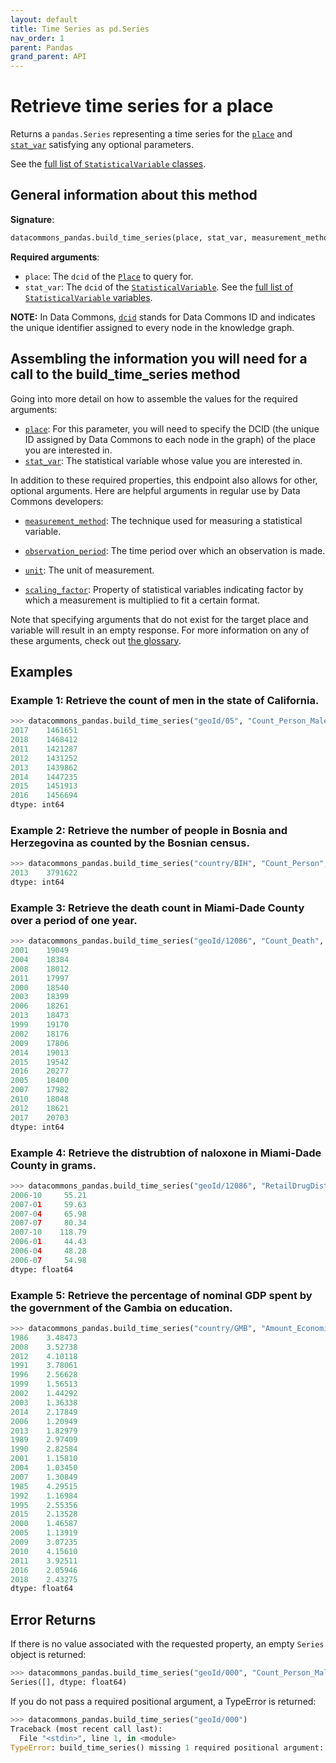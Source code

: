 ```yaml
---
layout: default
title: Time Series as pd.Series
nav_order: 1
parent: Pandas
grand_parent: API
---
```


# Retrieve time series for a place

Returns a `pandas.Series` representing a time series for the [`place`](https://datacommons.org/browser/Place) and
[`stat_var`](https://datacommons.org/browser/StatisticalVariable) satisfying any optional parameters.

See the [full list of `StatisticalVariable` classes](/statistical_variables.html).

## General information about this method

**Signature**: 
```python
datacommons_pandas.build_time_series(place, stat_var, measurement_method=None,observation_period=None, unit=None, scaling_factor=None)
```

**Required arguments**:

* `place`: The `dcid` of the [`Place`](https://datacommons.org/browser/Place) to query for.
* `stat_var`: The `dcid` of the [`StatisticalVariable`](https://datacommons.org/browser/StatisticalVariable). See the [full list of `StatisticalVariable` variables](/statistical_variables.html).

**NOTE:** In Data Commons, [`dcid`](/glossary.html) stands for Data Commons ID and indicates the unique identifier assigned to every node in the knowledge graph.

## Assembling the information you will need for a call to the build_time_series method

Going into more detail on how to assemble the values for the required arguments:

- [`place`](/glossary.html): For this parameter, you will need to specify the DCID (the unique ID assigned by Data Commons to each node in the graph) of the place you are interested in.
- [`stat_var`](/glossary.html): The statistical variable whose value you are interested in.

In addition to these required properties, this endpoint also allows for other, optional arguments. Here are helpful arguments in regular use by Data Commons developers:

- [`measurement_method`](/glossary.html): The technique used for measuring a statistical variable.

- [`observation_period`](/glossary.html): The time period over which an observation is made.

- [`unit`](/glossary.html): The unit of measurement.

- [`scaling_factor`](/glossary.html): Property of statistical variables indicating factor by which a measurement is multiplied to fit a certain format.

Note that specifying arguments that do not exist for the target place and variable will result in an empty response. For more information on any of these arguments, check out [the glossary](/glossary.html).

## Examples

### Example 1: Retrieve the count of men in the state of California.

```python
>>> datacommons_pandas.build_time_series("geoId/05", "Count_Person_Male")
2017    1461651
2018    1468412
2011    1421287
2012    1431252
2013    1439862
2014    1447235
2015    1451913
2016    1456694
dtype: int64
```

### Example 2: Retrieve the number of people in Bosnia and Herzegovina as counted by the Bosnian census.

```python
>>> datacommons_pandas.build_time_series("country/BIH", "Count_Person", measurement_method="BosniaCensus")
2013    3791622
dtype: int64
```

### Example 3: Retrieve the death count in Miami-Dade County over a period of one year.

```python
>>> datacommons_pandas.build_time_series("geoId/12086", "Count_Death", observation_period="P1Y")
2001    19049
2004    18384
2008    18012
2011    17997
2000    18540
2003    18399
2006    18261
2013    18473
1999    19170
2002    18176
2009    17806
2014    19013
2015    19542
2016    20277
2005    18400
2007    17982
2010    18048
2012    18621
2017    20703
dtype: int64

```

### Example 4: Retrieve the distrubtion of naloxone in Miami-Dade County in grams.

```python
>>> datacommons_pandas.build_time_series("geoId/12086", "RetailDrugDistribution_DrugDistribution_Naloxone", unit="Grams")
2006-10     55.21
2007-01     59.63
2007-04     65.98
2007-07     80.34
2007-10    118.79
2006-01     44.43
2006-04     48.28
2006-07     54.98
dtype: float64
```

### Example 5: Retrieve the percentage of nominal GDP spent by the government of the Gambia on education.

```python
>>> datacommons_pandas.build_time_series("country/GMB", "Amount_EconomicActivity_ExpenditureActivity_EducationExpenditure_Government_AsFractionOf_Amount_EconomicActivity_GrossDomesticProduction_Nominal", scaling_factor="100.0000000000")
1986    3.48473
2008    3.52738
2012    4.10118
1991    3.78061
1996    2.56628
1999    1.56513
2002    1.44292
2003    1.36338
2014    2.17849
2006    1.20949
2013    1.82979
1989    2.97409
1990    2.82584
2001    1.15810
2004    1.03450
2007    1.30849
1985    4.29515
1992    1.16984
1995    2.55356
2015    2.13528
2000    1.46587
2005    1.13919
2009    3.07235
2010    4.15610
2011    3.92511
2016    2.05946
2018    2.43275
dtype: float64
```

## Error Returns

If there is no value associated with the requested property, an empty `Series` object is returned:

```python
>>> datacommons_pandas.build_time_series("geoId/000", "Count_Person_Male")
Series([], dtype: float64)
```

If you do not pass a required positional argument, a TypeError is returned:

```python
>>> datacommons_pandas.build_time_series("geoId/000")
Traceback (most recent call last):
  File "<stdin>", line 1, in <module>
TypeError: build_time_series() missing 1 required positional argument: 'stat_var'
```
